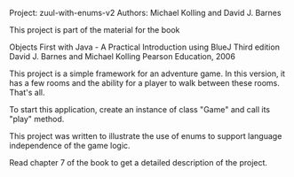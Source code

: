 Project: zuul-with-enums-v2
Authors: Michael Kolling and David J. Barnes

This project is part of the material for the book

   Objects First with Java - A Practical Introduction using BlueJ
   Third edition
   David J. Barnes and Michael Kolling
   Pearson Education, 2006
   
This project is a simple framework for an adventure game. In this version,
it has a few rooms and the ability for a player to walk between these rooms.
That's all.

To start this application, create an instance of class "Game" and call its
"play" method.

This project was written to illustrate the use of enums to support
language independence of the game logic.

Read chapter 7 of the book to get a detailed description of the project.
